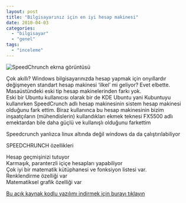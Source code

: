 ```yaml
---
layout: post
title: "Bilgisayarınız için en iyi hesap makinesi"
date: 2010-04-03
categories: 
  - "bilgisayar"
  - "genel"
tags: 
  - "inceleme"
---
```


![](/images/osx-all.png "SpeedChrunch ekrna görüntüsü")  
  
Çok akıllı? Windows bilgisayarınızda hesap yapmak için onyıllardır değişmeyen standart hesap makinesi ‘ilkel’ mi geliyor? Evet elbette. Masaüstündeki eski tip hesap makinelerinden farkı yok.  
Eski bir Ubuntu kullanıcısı olarak bir de KDE Ubuntu yani Kubuntuyu kullanırken SpeedCrunch adlı hesap makinesinin sistem hesap makinesi olduğunu fark ettim. Biraz kullanınca bu hesap makinesinin bizim inşaatçıların (mühendislerin) kullandıkları ekmek teknesi FX5500 adlı emektardan bile daha güçlü ve kullanışlı olduğunu farkettim  
  
Speedcrunch yanlızca linux altında değil windows da da çalıştırılabiliyor  
  
SPEEDCHRUNCH özellikleri  
  
Hesap geçmişinizi tutuyor  
Karmaşık, paranterzli içiçe hesapları yapabiliyor  
Çok iyi bir matematik kütüphanesi ve fonksiyon listesi var.  
Renklendirme özelliği var  
Matematiksel grafik özelliği var  
  
[Bu açık kaynak kodlu yazılımı indirmek için burayı tıklayın](http://www.speedcrunch.org/en_US/index.html)

